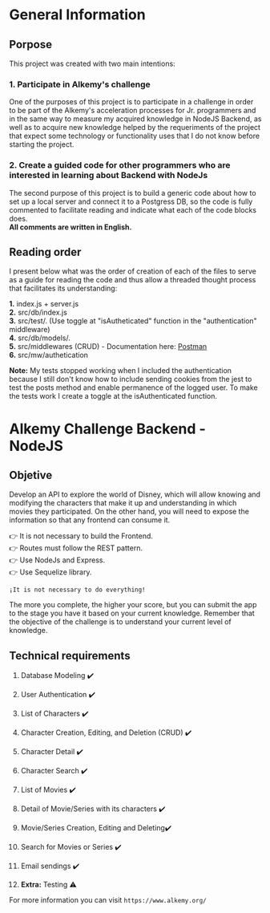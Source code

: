 # General Information

## Porpose

This project was created with two main intentions:

### 1. Participate in Alkemy's challenge

One of the purposes of this project is to participate in a challenge in order to be part of the Alkemy's acceleration processes for Jr. programmers and in the same way to measure my acquired knowledge in NodeJS Backend, as well as to acquire new knowledge helped by the requeriments of the project that expect some technology or functionality uses that I do not know before starting the project.

### 2. Create a guided code for other programmers who are interested in learning about Backend with NodeJs

The second purpose of this project is to build a generic code about how to set up a local server and connect it to a Postgress DB, so the code is fully commented to facilitate reading and indicate what each of the code blocks does.<br />
**All comments are written in English.**

## Reading order

 I present below what was the order of creation of each of the files to serve as a guide for reading the code and thus allow a threaded thought process that facilitates its understanding:

**1.** index.js + server.js <br />
**2.** src/db/index.js <br />
**3.** src/test/. (Use toggle at "isAutheticated" function in the "authentication" middleware)<br />
**4.** src/db/models/. <br />
**5.** src/middlewares (CRUD) - Documentation here: [Postman](https://documenter.getpostman.com/view/21829383/UzJPMapD)<br />
**6.** src/mw/authetication <br />

**Note:** My tests stopped working when I included the authentication because I still don't know how to include sending cookies from the jest to test the posts method and enable permanence of the logged user. To make the tests work I create a toggle at the isAuthenticated function.

# Alkemy Challenge Backend - NodeJS

## Objetive

Develop an API to explore the world of Disney, which will allow knowing and modifying the characters that make it up and understanding in which movies they participated. On the other hand, you will need to expose the information so that any frontend can consume it.

👉 It is not necessary to build the Frontend. <br />
👉 Routes must follow the REST pattern. <br />
👉 Use NodeJs and Express. <br />
👉 Use Sequelize library.

`¡It is not necessary to do everything!`

The more you complete, the higher your score, but you can submit the app to the stage you have it based on your current knowledge. Remember that the objective of the challenge is to understand your current level of knowledge.

## Technical requirements

1.  Database Modeling ✔️

2.  User Authentication ✔️

3.  List of Characters ✔️

4.  Character Creation, Editing, and Deletion (CRUD) ✔️

5.  Character Detail ✔️

6.  Character Search ✔️

7.  List of Movies ✔️

8.  Detail of Movie/Series with its characters ✔️

9.  Movie/Series Creation, Editing and Deleting✔️

10. Search for Movies or Series ✔️

11. Email sendings ✔️

12. **Extra:** Testing ⚠️

For more information you can visit `https://www.alkemy.org/`
